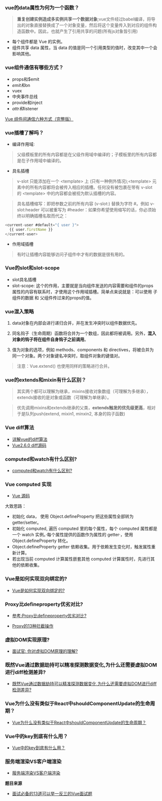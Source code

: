 


### vue的data属性为何为一个函数？

> **重复创建实例造成多实例共享一个数据对象**;vue文件经过babel编译，将导出的对象直接替换成了一个对象变量，然后将这个变量传入到对应的组件构造函数中。因此，也就产生了引用共享的问题(所有js对象皆引用)

- 每个组件都是 Vue 的实例。
- 组件共享 data 属性，当 data 的值是同一个引用类型的值时，改变其中一个会影响其他。

### vue组件通信有哪些方式？
- props和$emit
- $emit和$on
- vuex
- 中央事件总线
- provide和inject
- $attr和$listener

[Vue 组件间通信六种方式（完整版）](https://juejin.im/post/5cde0b43f265da03867e78d3#heading-11)

### vue插槽了解吗？
- 编译作用域:
> 父级模板里的所有内容都是在父级作用域中编译的；子模板里的所有内容都是在子作用域中编译的。

- 具名插槽
> v-slot 只能添加在一个 \<template> 上 (只有一种例外情况);\<template> 元素中的所有内容都将会被传入相应的插槽。任何没有被包裹在带有 v-slot 的 \<template> 中的内容都会被视为默认插槽的内容。

> 具名插槽缩写：即把参数之前的所有内容 (v-slot:) 替换为字符 #。例如 v-slot:header 可以被重写为 #header：如果你希望使用缩写的话，你必须始终以明确插槽名取而代之：
```js
<current-user #default="{ user }">
  {{ user.firstName }}
</current-user>
```
- 作用域插槽
> 有时让插槽内容能够访问子组件中才有的数据是很有用的。

### Vue的slot和slot-scope
- slot具名插槽
- slot-scope: 这个的作用，主要就是当向组件发送的内容需要和组件的props属性的内容有联系时，才使用这个作用域插槽。简单点来说就是：可以使用 子组件的数据 和 父组件传过来的props的值。


### vue混入策略
1.  data对象在内部会进行递归合并，并在发生冲突时以组件数据优先。

2. 同名钩子（生命周期）函数将合并为一个数组，因此都将被调用。另外，**混入对象的钩子将在组件自身钩子之前调用**。

3. 值为对象的选项，例如 methods、components 和 directives，将被合并为同一个对象。两个对象键名冲突时，取组件对象的键值对。

>注意：Vue.extend() 也使用同样的策略进行合并。



### vue的extends和mixin有什么区别？
> 其实两个都可以理解为继承，mixins接收对象数组（可理解为多继承），extends接收的是对象或函数（可理解为单继承）。

> 优先调用mixins和extends继承的父类，**extends触发的优先级更高**，相对于是队列push(extend, mixin1, minxin2, 本身的钩子函数)

### Vue diff算法
- [详解vue的diff算法](https://juejin.im/post/5affd01551882542c83301da)
- [Vue2.6.0 diff源码](https://github.com/vuejs/vue/blob/2.6/src/core/vdom/patch.js)


### computed和watch有什么区别?

- [computed和watch有什么区别?](https://juejin.im/post/5d41eec26fb9a06ae439d29f#heading-10)

### Vue computed 实现
- [Vue 源码](https://github.com/vuejs/vue/blob/2.6/src/core/instance/state.js)

大致思路：
- 初始化 data， 使用 Object.defineProperty 把这些属性全部转为 getter/setter。
- 初始化 computed, 遍历 computed 里的每个属性，每个 computed 属性都是一个 watch 实例。·每个属性提供的函数作为属性的 getter·，使用 Object.defineProperty 转化。
- Object.defineProperty getter 依赖收集。用于依赖发生变化时，触发属性重新计算。
- 若出现当前 computed 计算属性嵌套其他 computed 计算属性时，先进行其他的依赖收集。


### Vue是如何实现双向绑定的?
- [Vue是如何实现双向绑定的?](https://juejin.im/post/5d41eec26fb9a06ae439d29f#heading-11)

### Proxy比defineproperty优劣对比?

- [参考:Proxy比defineproperty优劣对比?](https://juejin.im/post/5d41eec26fb9a06ae439d29f#heading-12)

- [Proxy的13种拦截操作](http://es6.ruanyifeng.com/#docs/proxy)


### 虚拟DOM实现原理?
- [面试官: 你对虚拟DOM原理的理解?](https://user-gold-cdn.xitu.io/2019/8/1/16c49afec13e0416)


### 既然Vue通过数据劫持可以精准探测数据变化,为什么还需要虚拟DOM进行diff检测差异?

- [既然Vue通过数据劫持可以精准探测数据变化,为什么还需要虚拟DOM进行diff检测差异?](https://juejin.im/post/5d41eec26fb9a06ae439d29f#heading-16)



### Vue为什么没有类似于React中shouldComponentUpdate的生命周期？
- [Vue为什么没有类似于React中shouldComponentUpdate的生命周期？](https://juejin.im/post/5d41eec26fb9a06ae439d29f#heading-17)


### Vue中的key到底有什么用？

- [Vue中的key到底有什么用？](https://juejin.im/post/5d41eec26fb9a06ae439d29f#heading-18)



### 服务端渲染VS客户端渲染
- [服务端渲染VS客户端渲染](https://jkchao.cn/article/5a11155fb520d115154c8fa1)

**题目来源**
- [面试必备的13道可以举一反三的Vue面试题](https://juejin.im/post/5d41eec26fb9a06ae439d29f#heading-4)

